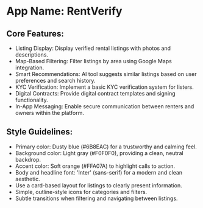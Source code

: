 # **App Name**: RentVerify

## Core Features:

- Listing Display: Display verified rental listings with photos and descriptions.
- Map-Based Filtering: Filter listings by area using Google Maps integration.
- Smart Recommendations: AI tool suggests similar listings based on user preferences and search history.
- KYC Verification: Implement a basic KYC verification system for listers.
- Digital Contracts: Provide digital contract templates and signing functionality.
- In-App Messaging: Enable secure communication between renters and owners within the platform.

## Style Guidelines:

- Primary color: Dusty blue (#6B8EAC) for a trustworthy and calming feel.
- Background color: Light gray (#F0F0F0), providing a clean, neutral backdrop.
- Accent color: Soft orange (#FFA07A) to highlight calls to action.
- Body and headline font: 'Inter' (sans-serif) for a modern and clean aesthetic.
- Use a card-based layout for listings to clearly present information.
- Simple, outline-style icons for categories and filters.
- Subtle transitions when filtering and navigating between listings.